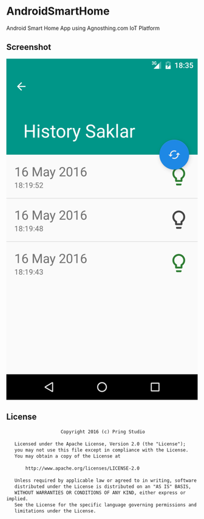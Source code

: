 # AndroidSmartHome
Android Smart Home App using Agnosthing.com IoT Platform

## Screenshot
![Screenshot](/device-2016-05-16-183543.png?raw=true "Screenshot")

## License
```
                    Copyright 2016 (c) Pring Studio

   Licensed under the Apache License, Version 2.0 (the "License");
   you may not use this file except in compliance with the License.
   You may obtain a copy of the License at

       http://www.apache.org/licenses/LICENSE-2.0

   Unless required by applicable law or agreed to in writing, software
   distributed under the License is distributed on an "AS IS" BASIS,
   WITHOUT WARRANTIES OR CONDITIONS OF ANY KIND, either express or implied.
   See the License for the specific language governing permissions and
   limitations under the License.
```